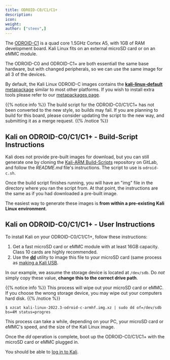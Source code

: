 ```yaml
---
title: ODROID-C0/C1/C1+
description:
icon:
weight:
author: ["steev",]
---
```


The [ODROID-C1](https://www.hardkernel.com/shop/odroid-c1-2/) is a quad core 1.5GHz Cortex A5, with 1GB of RAM development board. Kali Linux fits on an external microSD card or on an eMMC module.

The ODROID-C0 and ODROID-C1+ are both essentiall the same base hardware, but with changed peripherals, so we can use the same image for all 3 of the devices.

By default, the Kali Linux ODROID-C images contains the [**kali-linux-default** metapackage](/docs/general-use/metapackages/) similar to most other platforms. If you wish to install extra tools please refer to our [metapackages page](/docs/general-use/metapackages/).

{{% notice info %}}
The build script for the ODROID-C0/C1/C1+ has not been converted to the new style, so builds may fail.  If you are planning to build for this board, please consider updating the script to the new way, and submitting it as a merge request.
{{% /notice %}}

## Kali on ODROID-C0/C1/C1+ - Build-Script Instructions

Kali does not provide pre-built images for download, but you can still generate one by cloning the [Kali-ARM Build-Scripts](https://gitlab.com/kalilinux/build-scripts/kali-arm) repository on GitLab, and follow the _README.md_ file's instructions. The script to use is `odroid-c.sh`.

Once the build script finishes running, you will have an "img" file in the directory where you ran the script from. At that point, the instructions are the same as if you had downloaded a pre-built image.

The easiest way to generate these images is **from within a pre-existing Kali Linux environment**.

## Kali on ODROID-C0/C1/C1+ - User Instructions

To install Kali on your ODROID-C0/C1/C1+, follow these instructions:

1. Get a fast microSD card or eMMC module with at least 16GB capacity. Class 10 cards are highly recommended.
2. Use the **[dd](https://packages.debian.org/testing/dd)** utility to image this file to your microSD card (same process as [making a Kali USB](/docs/usb/live-usb-install-with-windows/).

In our example, we assume the storage device is located at `/dev/sdb`. Do _not_ simply copy these value, **change this to the correct drive path**.

{{% notice info %}}
This process will wipe out your microSD card or eMMC. If you choose the wrong storage device, you may wipe out your computers hard disk.
{{% /notice %}}

```console
$ xzcat kali-linux-2022.3-odroid-c-armhf.img.xz | sudo dd of=/dev/sdb bs=4M status=progres
```

This process can take a while, depending on your PC, your microSD card or eMMC's speed, and the size of the Kali Linux image.

Once the _dd_ operation is complete, boot up the ODROID-C0/C1/C1+ with the microSD card or eMMC plugged in.

You should be able to [log in to Kali](/docs/introduction/default-credentials/).

